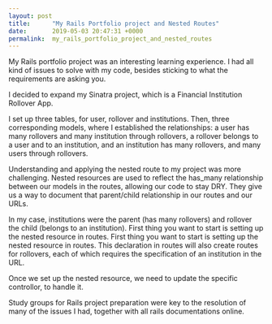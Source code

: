 ```yaml
---
layout: post
title:      "My Rails Portfolio project and Nested Routes"
date:       2019-05-03 20:47:31 +0000
permalink:  my_rails_portfolio_project_and_nested_routes
---
```



My Rails portfolio project was an interesting learning experience. I had all kind of issues to solve with my code, besides sticking to what the requirements are asking you.

I decided to expand my Sinatra project, which is a Financial Institution Rollover App.

I set up three tables, for user, rollover and institutions. Then, three corresponding models, where I established the relationships: a user has many rollovers and many institution through rollovers, a rollover belongs to a user and to an institution, and an institution has many rollovers, and many users through rollovers.

Understanding and applying the nested route to my project was more challenging. Nested resources are used to reflect the has_many relationship between our models in the routes, allowing our code to stay DRY. They give us a way to document that parent/child relationship in our routes and our URLs.

In my case, institutions were the parent (has many rollovers) and rollover the child (belongs to an institution).
First thing you want to start is setting up the nested resource in routes. First thing you want to start is setting up the nested resource in routes. This declaration in routes will also create routes for rollovers, each of which requires the specification of an institution in the URL.

Once we set up the nested resource, we need to update the specific controllor, to handle it. 

Study groups for Rails project preparation were key to the resolution of many of the issues I had, together with all rails documentations online.
 





